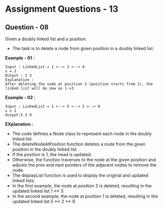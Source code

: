 # **Assignment Questions - 13**

## **Question - 08**

Given a doubly linked list and a position. 
- The task is to delete a node from given position in a doubly linked list.

**Example - 01 :**
```
Input : LinkedList = 1 <--> 3 <--> 4
x = 3
Output : 1 3
Explanation : 
After deleting the node at position 3 (position starts from 1), the linked list will be now as 1->3.
```

**Example - 02 :**
```
Input : LinkedList = 1 <--> 5 <--> 2 <--> 9
x = 1
Output:5 2 9
```

**EXplanation :**
- The code defines a Node class to represent each node in the doubly linked list. 
- The deleteNodeAtPosition function deletes a node from the given position in the doubly linked list. 
- If the position is 1, the head is updated. 
- Otherwise, the function traverses to the node at the given position and adjusts the prev and next pointers of the adjacent nodes to remove the node.
- The displayList function is used to display the original and updated linked lists.
- In the first example, the node at position 3 is deleted, resulting in the updated linked list 1 <-> 3. 
- In the second example, the node at position 1 is deleted, resulting in the updated linked list 5 <-> 2 <-> 9.